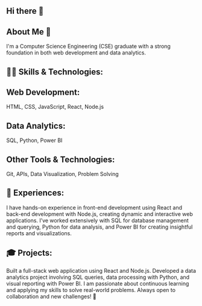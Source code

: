 ## Hi there 👋 

## About Me 🚀
I'm a Computer Science Engineering (CSE) graduate with a strong foundation in both web development and data analytics.

## 🧑‍💻 Skills & Technologies:

## Web Development: 
HTML, CSS, JavaScript, React, Node.js
## Data Analytics: 
SQL, Python, Power BI
## Other Tools & Technologies:
Git, APIs, Data Visualization, Problem Solving

## 💼 Experiences:

I have hands-on experience in front-end development using React and back-end development with Node.js, creating dynamic and interactive web applications.
I’ve worked extensively with SQL for database management and querying, Python for data analysis, and Power BI for creating insightful reports and visualizations.

## 🎓 Projects:

Built a full-stack web application using React and Node.js.
Developed a data analytics project involving SQL queries, data processing with Python, and visual reporting with Power BI.
I am passionate about continuous learning and applying my skills to solve real-world problems. Always open to collaboration and new challenges! 🚀

<!--
**ujjwal2300/ujjwal2300** is a ✨ _special_ ✨ repository because its `README.md` (this file) appears on your GitHub profile.

Here are some ideas to get you started:

- 🔭 I’m currently working on ...
- 🌱 I’m currently learning ...
- 👯 I’m looking to collaborate on ...
- 🤔 I’m looking for help with ...
- 💬 Ask me about ...
- 📫 How to reach me: ...
- 😄 Pronouns: ...
- ⚡ Fun fact: ...
-->
